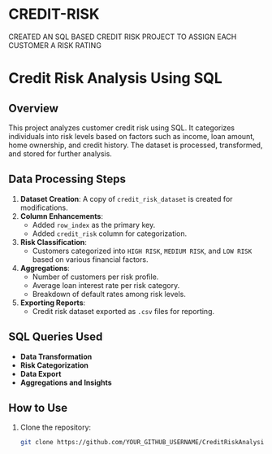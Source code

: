 # CREDIT-RISK
CREATED AN SQL BASED CREDIT RISK PROJECT TO ASSIGN EACH CUSTOMER A RISK RATING 

# Credit Risk Analysis Using SQL

## Overview
This project analyzes customer credit risk using SQL. It categorizes individuals into risk levels based on factors such as income, loan amount, home ownership, and credit history. The dataset is processed, transformed, and stored for further analysis.

## Data Processing Steps
1. **Dataset Creation**: A copy of `credit_risk_dataset` is created for modifications.
2. **Column Enhancements**:
   - Added `row_index` as the primary key.
   - Added `credit_risk` column for categorization.
3. **Risk Classification**:
   - Customers categorized into `HIGH RISK`, `MEDIUM RISK`, and `LOW RISK` based on various financial factors.
4. **Aggregations**:
   - Number of customers per risk profile.
   - Average loan interest rate per risk category.
   - Breakdown of default rates among risk levels.
5. **Exporting Reports**:
   - Credit risk dataset exported as `.csv` files for reporting.

## SQL Queries Used
- **Data Transformation**
- **Risk Categorization**
- **Data Export**
- **Aggregations and Insights**

## How to Use
1. Clone the repository:
   ```sh
   git clone https://github.com/YOUR_GITHUB_USERNAME/CreditRiskAnalysis.git
